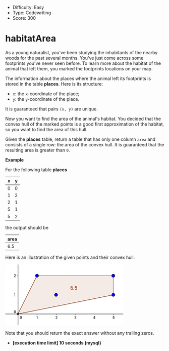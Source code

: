 - Difficulty: Easy
- Type: Codewriting
- Score: 300

# habitatArea

As a young naturalist, you've been studying the inhabitants of the nearby woods for the past several months. You've just come across some footprints you've never seen before. To learn more about the habitat of the animal that left them, you marked the footprints locations on your map.

The information about the places where the animal left its footprints is stored in the table **places**. Here is its structure:

- `x`: the `x`-coordinate of the place;
- `y`: the `y`-coordinate of the place.

It is guaranteed that pairs `(x, y)` are unique.

Now you want to find the area of the animal's habitat. You decided that the convex hull of the marked points is a good first approximation of the habitat, so you want to find the area of this hull.

Given the **places** table, return a table that has only one column `area` and consists of a single row: the area of the convex hull. It is guaranteed that the resulting area is greater than `0`.

**Example**

For the following table **places**

| x    | y    |
| ---- | ---- |
| 0    | 0    |
| 1    | 2    |
| 2    | 1    |
| 5    | 1    |
| 5    | 2    |

the output should be

| area |
| ---- |
| 6.5  |

Here is an illustration of the given points and their convex hull:

![img](example.png)

Note that you should return the exact answer without any trailing zeros.

- **[execution time limit] 10 seconds (mysql)**